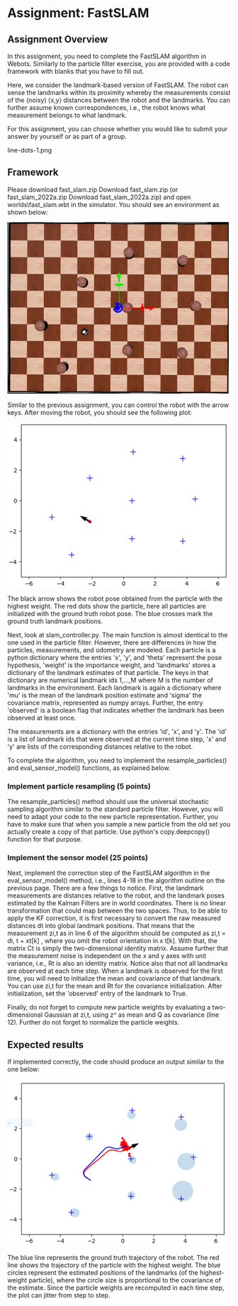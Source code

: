 # Assignment: FastSLAM

## Assignment Overview
In this assignment, you need to complete the FastSLAM algorithm in Webots. Similarly to the particle filter exercise, you are provided with a code framework with blanks that you have to fill out.

Here, we consider the landmark-based version of FastSLAM. The robot can sense the landmarks within its proximity whereby the measurements consist of the (noisy) ⟨x,y⟩ distances between the robot and the landmarks. You can further assume known correspondences, i.e., the robot knows what measurement belongs to what landmark.

For this assignment, you can choose whether you would like to submit your answer by yourself or as part of a group.

line-dots-1.png

## Framework
Please download fast_slam.zip Download fast_slam.zip (or fast_slam_2022a.zip Download fast_slam_2022a.zip) and open worlds\fast_slam.wbt in the simulator. You should see an environment as shown below:

<img src="Images/module6_map.PNG" alt="img0" width="500"/>


Similar to the previous assignment, you can control the robot with the arrow keys. After moving the robot, you should see the following plot:

<img src="Images/module6_init.PNG" alt="img0" width="500"/>


The black arrow shows the robot pose obtained from the particle with the highest weight. The red dots show the particle, here all particles are initialized with the ground truth robot pose. The blue crosses mark the ground truth landmark positions.

Next, look at slam_controller.py. The main function is almost identical to the one used in the particle filter. However, there are differences in how the particles, measurements, and odometry are modeled. Each particle is a python dictionary where the entries 'x', 'y', and 'theta' represent the pose hypothesis, 'weight' is the importance weight, and 'landmarks' stores a dictionary of the landmark estimates of that particle. The keys in that dictionary are numerical landmark ids 
1,...,M where M is the number of landmarks in the environment. Each landmark is again a dictionary where 'mu' is the mean of the landmark position estimate and 'sigma' the covariance matrix, represented as numpy arrays. Further, the entry 'observed' is a boolean flag that indicates whether the landmark has been observed at least once. 

The measurements are a dictionary with the entries 'id', 'x', and 'y'. The 'id' is a list of landmark ids that were observed at the current time step, 'x' and 'y' are lists of the corresponding distances relative to the robot.

To complete the algorithm, you need to implement the resample_particles() and eval_sensor_model() functions, as explained below.


### Implement particle resampling (5 points)
The resample_particles() method should use the universal stochastic sampling algorithm similar to the standard particle filter. However, you will need to adapt your code to the new particle representation. Further, you have to make sure that when you sample a new particle from the old set you actually create a copy of that particle. Use python's copy.deepcopy() function for that purpose. 


### Implement the sensor model (25 points)
Next, implement the correction step of the FastSLAM algorithm in the eval_sensor_model() method, i.e., lines 4-18 in the algorithm outline on the previous page. There are a few things to notice. First, the landmark measurements are distances relative to the robot, and the landmark poses estimated by the Kalman Filters are in world coordinates. There is no linear transformation that could map between the two spaces. Thus, to be able to apply the KF correction, it is first necessary to convert the raw measured distances dt into global landmark positions. That means that the measurement zi,t as in line 6 of the algorithm should be computed as zi,t = di, t + xt[k] , where you omit the robot orientation in x t[k]. With that, the matrix Ct is simply the two-dimensional identity matrix. Assume further that the measurement noise is independent on the x and y axes with unit variance, i.e., Rt is also an identity matrix. Notice also that not all landmarks are observed at each time step. When a landmark is observed for the first time, you will need to initialize the mean and covariance of that landmark. You can use zi,t for the mean and Rt for the covariance initialization. After initialization, set the 'observed' entry of the landmark to True.

Finally, do not forget to compute new particle weights by evaluating a two-dimensional Gaussian at zi,t, using z^ as mean and Q as covariance (line 12). Further do not forget to normalize the particle weights.


## Expected results 
If implemented correctly, the code should produce an output similar to the one below:

<img src="Images/module6_working.PNG" alt="img0" width="500"/>


The blue line represents the ground truth trajectory of the robot. The red line shows the trajectory of the particle with the highest weight. The blue circles represent the estimated positions of the landmarks (of the highest-weight particle), where the circle size is proportional to the covariance of the estimate. Since the particle weights are recomputed in each time step, the plot can jitter from step to step.